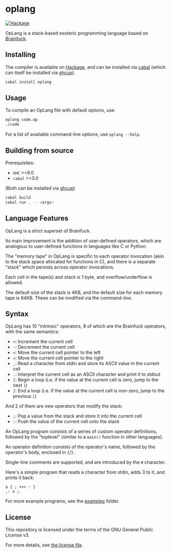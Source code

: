 # oplang

[![Hackage](https://img.shields.io/hackage/v/oplang?style=for-the-badge)](https://hackage.haskell.org/package/oplang)

OpLang is a stack-based esoteric programming language based on [Brainfuck](https://en.wikipedia.org/wiki/Brainfuck).

## Installing

The compiler is available on [Hackage](https://hackage.haskell.org/package/oplang), and can be installed via [cabal](https://www.haskell.org/cabal/) (which can itself be installed via [ghcup](https://www.haskell.org/ghcup/)).

```sh
cabal install oplang
```

## Usage

To compile an OpLang file with default options, use:

```sh
oplang code.op
./code
```

For a list of available command-line options, use `oplang --help`.

## Building from source

Prerequisites:

* `GHC` >=9.0
* `cabal` >=3.0

(Both can be installed via [ghcup](https://www.haskell.org/ghcup/))

```sh
cabal build
cabal run . -- <args>
```

## Language Features

OpLang is a strict superset of Brainfuck.

Its main improvement is the addition of user-defined operators, which are analogous to user-defined functions in languages like C or Python.

The "memory tape" in OpLang is specific to each operator invocation (akin to the stack space allocated for functions in C), and there is a separate "stack" which persists across operator invocations.

Each cell in the tape(s) and stack is 1 byte, and overflow/underflow is allowed.

The default size of the stack is 4KB, and the default size for each memory tape is 64KB. These can be modified via the command-line.

## Syntax

OpLang has 10 "intrinsic" operators, 8 of which are the Brainfuck operators, with the same semantics:

* `+`: Increment the current cell
* `-`: Decrement the current cell
* `<`: Move the current cell pointer to the left
* `>`: Move the current cell pointer to the right
* `,`: Read a character from stdin and store its ASCII value in the current cell
* `.`: Interpret the current cell as an ASCII character and print it to stdout
* `[`: Begin a loop (i.e. if the value at the current cell is zero, jump to the next `]`)
* `]`: End a loop (i.e. if the value at the current cell is non-zero, jump to the previous `[`)

And 2 of them are new operators that modify the stack:

* `;`: Pop a value from the stack and store it into the current cell
* `:`: Push the value of the current cell onto the stack

An OpLang program consists of a series of custom operator definitions, followed by the "toplevel" (similar to a `main()` function in other languages).

An operator definition consists of the operator's name, followed by the operator's body, enclosed in `{`/`}`.

Single-line comments are supported, and are introduced by the `#` character.

Here's a simple program that reads a character from stdin, adds 3 to it, and prints it back:

```oplang
a { ; +++ : }
,: a ;.
```

For more example programs, see the [examples](examples/) folder.

## License

This repository is licensed under the terms of the GNU General Public License v3.

For more details, see [the license file](LICENSE.txt).
